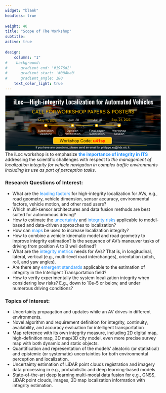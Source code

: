 ```yaml
---
widget: "blank"
headless: true

weight: 40
title: "Scope of The Workshop"
subtitle:
active: true

design:
    columns: "1"
#    background:
#      gradient_end: '#1976d2'
#      gradient_start: '#004ba0'
#      gradient_angle: 180
    text_color_light: true
---
```

![](featured_cfp.png "")
The iLoc workshop is to emphasize **<span style="color: DodgerBlue;">the importance of integrity in ITS</span>** addressing the scientific challenges with respect to _the management of localization integrity for vehicle navigation in complex traffic environments including its use as part of perception tasks_.

### Research Questions of Interest:
- What are the <span style="color: DodgerBlue;">leading factors</span> for high-integrity localization for AVs, e.g., road geometry, vehicle dimension, sensor accuracy, environmental factors, vehicle motion, and other road users?
- Which multi-sensor architectures and data fusion methods are best suited for autonomous driving? 
- How to estimate the <span style="color: DodgerBlue;">uncertainty</span> and <span style="color: DodgerBlue;">integrity risks</span> applicable to model-based and data-driven approaches to localization?
- How can <span style="color: DodgerBlue;">maps</span> be used to increase localization integrity?
- How to combine a vehicle kinematic model and road geometry to improve integrity estimation? Is the sequence of AV’s maneuver tasks of driving from position A to B well defined?
- What are the <span style="color: DodgerBlue;">integrity metrics</span> needs for AVs? That is, in longitudinal, lateral, vertical (e.g., multi-level road interchanges), orientation (pitch, roll, and yaw angles).
- Are there any <span style="color: DodgerBlue;">emergent standards</span> applicable to the estimation of integrity in the Intelligent Transportation field?
- How to verify experimentally the system localization integrity when considering low risks? E.g., down to 10e-5 or below, and under numerous driving conditions?
  
### Topics of Interest:
- Uncertainty propagation and updates while an AV drives in different environments.
- Novel algorithm and requirement definition for integrity, continuity, availability, and accuracy evaluation for intelligent transportation
- Map reference with its own integrity measure, including 2D digital map, high-definition map, 3D map/3D city model, even more precise survey map with both dynamic and static objects.
- Quantification and representation of the models’ aleatoric (or statistical) and epistemic (or systematic) uncertainties for both environmental perception and localization.
- Uncertainty estimation of LiDAR point clouds registration and imagery data processing in e.g., probabilistic and deep learning-based models.
- State-of-the-art deep learning multi-modal data fusion for e.g., GNSS, LiDAR point clouds, images, 3D map localization information with integrity estimation.
